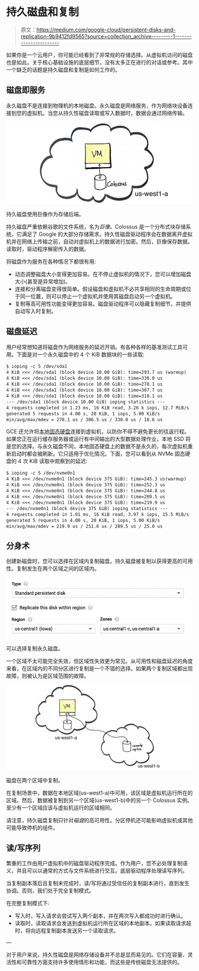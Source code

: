 # 持久磁盘和复制

> 原文：<https://medium.com/google-cloud/persistent-disks-and-replication-9b9412fd9565?source=collection_archive---------1----------------------->

如果你是一个云用户，你可能已经看到了非常规的存储选择。从虚拟机访问的磁盘也是如此。关于核心基础设施的底层细节，没有太多正在进行的对话或参考。其中一个缺乏的话题是持久磁盘和复制是如何工作的。

## 磁盘即服务

永久磁盘不是连接到物理机的本地磁盘。永久磁盘是网络服务，作为网络块设备连接到您的虚拟机。当您从持久性磁盘读取或写入数据时，数据会通过网络传输。

![](img/8fdb3976baa26373b83986e40c4681bf.png)

持久磁盘使用巨像作为存储后端。

持久磁盘严重依赖谷歌的文件系统，名为*巨像*。Colossus 是一个分布式块存储系统，它满足了 Google 的大部分存储需求。持久性磁盘驱动程序会在数据离开虚拟机并在网络上传输之前，自动对虚拟机上的数据进行加密。然后，巨像保存数据。读取时，驱动程序解密传入的数据。

将磁盘作为服务在各种情况下都很有用:

*   动态调整磁盘大小变得更加容易。在不停止虚拟机的情况下，您可以增加磁盘大小(甚至是异常增加)。
*   连接和分离磁盘变得很简单。假设磁盘和虚拟机不必共享相同的生命周期或位于同一位置，则可以停止一个虚拟机并使用其磁盘启动另一个虚拟机。
*   复制等高可用性功能变得更加容易。磁盘驱动程序可以隐藏复制细节，并提供自动写入时复制。

## 磁盘延迟

用户经常想知道将磁盘作为网络服务的延迟开销。有各种各样的基准测试工具可用。下面是对一个永久磁盘中的 4 个 KiB 数据块的一些读取:

```
$ ioping -c 5 /dev/sda1
4 KiB <<< /dev/sda1 (block device 10.00 GiB): time=293.7 us (warmup)
4 KiB <<< /dev/sda1 (block device 10.00 GiB): time=330.0 us
4 KiB <<< /dev/sda1 (block device 10.00 GiB): time=278.1 us
4 KiB <<< /dev/sda1 (block device 10.00 GiB): time=307.7 us
4 KiB <<< /dev/sda1 (block device 10.00 GiB): time=310.1 us
--- /dev/sda1 (block device 10.00 GiB) ioping statistics ---
4 requests completed in 1.23 ms, 16 KiB read, 3.26 k iops, 12.7 MiB/s
generated 5 requests in 4.00 s, 20 KiB, 1 iops, 5.00 KiB/s
min/avg/max/mdev = 278.1 us / 306.5 us / 330.0 us / 18.6 us
```

GCE 还允许将[本地固态硬盘](https://cloud.google.com/compute/docs/disks/#localssds)连接到虚拟机，以防你不得不避免更长的往返行程。如果您正在运行缓存服务器或运行有中间输出的大型数据处理作业，本地 SSD 将是您的选择。与永久磁盘不同，本地固态硬盘上的数据不是永久的，每次虚拟机重新启动时都会被刷新。它只适用于优化情况。下面，您可以看到从 NVMe 固态硬盘的 4 次 KiB 读取中观察到的延迟:

```
$ ioping -c 5 /dev/nvme0n1
4 KiB <<< /dev/nvme0n1 (block device 375 GiB): time=245.3 us(warmup)
4 KiB <<< /dev/nvme0n1 (block device 375 GiB): time=252.3 us
4 KiB <<< /dev/nvme0n1 (block device 375 GiB): time=244.8 us
4 KiB <<< /dev/nvme0n1 (block device 375 GiB): time=289.5 us
4 KiB <<< /dev/nvme0n1 (block device 375 GiB): time=219.9 us
--- /dev/nvme0n1 (block device 375 GiB) ioping statistics ---
4 requests completed in 1.01 ms, 16 KiB read, 3.97 k iops, 15.5 MiB/s
generated 5 requests in 4.00 s, 20 KiB, 1 iops, 5.00 KiB/s
min/avg/max/mdev = 219.9 us / 251.6 us / 289.5 us / 25.0 us
```

## 分身术

创建新磁盘时，您可以选择在区域内复制磁盘。持久磁盘被复制以获得更高的可用性。复制发生在两个区域之间的区域内。

![](img/176b3db0036068dbafa9c484fcc9de86.png)

可以选择复制永久磁盘。

一个区域不太可能完全失效，但区域性失效更为常见。从可用性和磁盘延迟的角度来看，在区域内的不同分区进行复制是一个不错的选择。如果两个复制区域都出现故障，则被认为是区域范围的故障。

![](img/84e23cced6535806e5e12d5feb590bd7.png)

磁盘在两个区域中复制。

在复制场景中，数据在本地区域(us-west1-a)中可用，该区域是虚拟机运行所在的区域。然后，数据被复制到另一个区域(us-west1-b)中的另一个 Colossus 实例。至少有一个区域应该与虚拟机运行的区域相同。

请注意，持久磁盘复制只针对*磁盘*的高可用性。分区停机还可能影响虚拟机或其他可能导致停机的组件。

## 读/写序列

繁重的工作由用户虚拟机中的磁盘驱动程序完成。作为用户，您不必处理复制语义，并且可以以通常的方式与文件系统进行交互。底层驱动程序处理读写序列。

当复制副本落后且复制未完成时，读/写将通过受信任的复制副本进行，直到发生协调。否则，我们处于完全复制模式。

在完整复制模式下:

*   写入时，写入请求会尝试写入两个副本，并在两次写入都成功时进行确认。
*   读取时，读取请求会发送到虚拟机运行所在区域的本地副本。如果读取请求超时，将向远程复制副本发送另一个读取请求。

—

对于用户来说，持久性磁盘是网络存储设备并不总是显而易见的。它们在容量、灵活性和可靠性方面支持许多使用情形和功能，而这些是传统磁盘无法提供的。